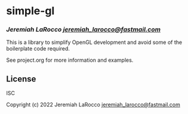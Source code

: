 # simple-gl
### _Jeremiah LaRocco <jeremiah_larocco@fastmail.com>_

This is a library to simplify OpenGL development and avoid some of the boilerplate code required.

See project.org for more information and examples.

## License

ISC

Copyright (c) 2022 Jeremiah LaRocco <jeremiah_larocco@fastmail.com>


